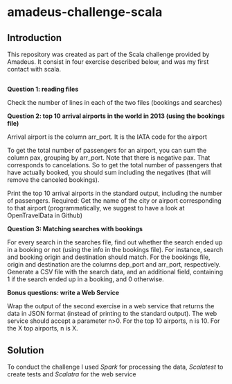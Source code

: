 # amadeus-challenge-scala

## Introduction
This repository was created as part of the Scala challenge provided by Amadeus. It consist in four exercise described below, and was my first contact with scala.

## 
**Question 1: reading files**

Check the number of lines in each of the two files (bookings and searches)

**Question 2: top 10 arrival airports in the world in 2013 (using the bookings file)**

Arrival airport is the column arr_port. It is the IATA code for the airport

To get the total number of passengers for an airport, you can sum the column pax, grouping by arr_port. Note that there is negative pax. That corresponds to cancelations. So to get the total number of passengers that have actually booked, you should sum including the negatives (that will remove the canceled bookings).

Print the top 10 arrival airports in the standard output, including the number of passengers.
Required: Get the name of the city or airport corresponding to that airport (programmatically, we suggest to have a look at OpenTravelData in Github)

 
**Question 3: Matching searches with bookings**

For every search in the searches file, find out whether the search ended up in a booking or not (using the info in the bookings file). For instance, search and booking origin and destination should match. For the bookings file, origin and destination are the columns dep_port and arr_port, respectively. Generate a CSV file with the search data, and an additional field, containing 1 if the search ended up in a booking, and 0 otherwise.

**Bonus questions: write a Web Service**

Wrap the output of the second exercise in a web service that returns the data in JSON format (instead of printing to the standard output). The web service should accept a parameter n>0. For the top 10 airports, n is 10. For the X top airports, n is X.

## Solution
To conduct the challenge I used *Spark* for processing the data, *Scalatest* to create tests and *Scalatra* for the web service
